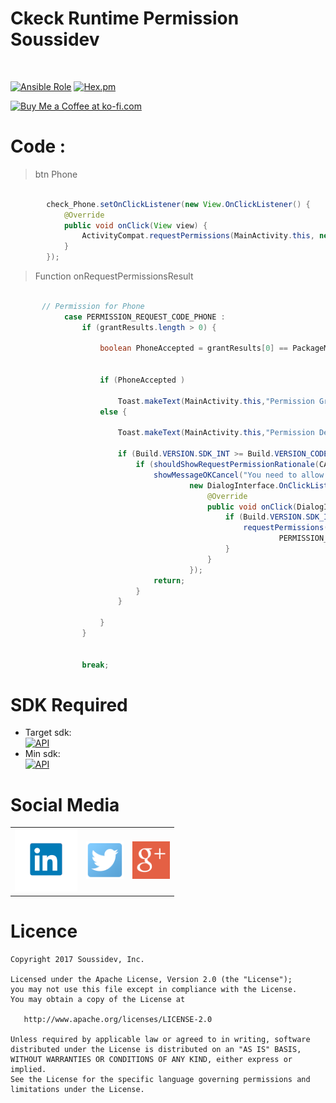 # Ckeck Runtime Permission Soussidev
<br>

[![Ansible Role](https://img.shields.io/badge/Developer-Soussidev-yellow.svg)]()
[![Hex.pm](https://img.shields.io/hexpm/l/plug.svg)]()

<a href='https://ko-fi.com/A243447K' target='_blank'><img height='36' style='border:0px;height:36px;' src='https://az743702.vo.msecnd.net/cdn/kofi4.png?v=0' border='0' alt='Buy Me a Coffee at ko-fi.com' /></a>

# Code :
> btn Phone 
```java

        check_Phone.setOnClickListener(new View.OnClickListener() {
            @Override
            public void onClick(View view) {
                ActivityCompat.requestPermissions(MainActivity.this, new String[]{CALL_PHONE}, PERMISSION_REQUEST_CODE_PHONE);
            }
        });

```

> Function onRequestPermissionsResult
```java

       // Permission for Phone
            case PERMISSION_REQUEST_CODE_PHONE :
                if (grantResults.length > 0) {

                    boolean PhoneAccepted = grantResults[0] == PackageManager.PERMISSION_GRANTED;


                    if (PhoneAccepted )

                        Toast.makeText(MainActivity.this,"Permission Granted for Phone!",Toast.LENGTH_SHORT).show();
                    else {

                        Toast.makeText(MainActivity.this,"Permission Denied for Phone!",Toast.LENGTH_SHORT).show();

                        if (Build.VERSION.SDK_INT >= Build.VERSION_CODES.M) {
                            if (shouldShowRequestPermissionRationale(CALL_PHONE)) {
                                showMessageOKCancel("You need to allow access Now !",
                                        new DialogInterface.OnClickListener() {
                                            @Override
                                            public void onClick(DialogInterface dialog, int which) {
                                                if (Build.VERSION.SDK_INT >= Build.VERSION_CODES.M) {
                                                    requestPermissions(new String[]{CALL_PHONE},
                                                            PERMISSION_REQUEST_CODE_PHONE);
                                                }
                                            }
                                        });
                                return;
                            }
                        }

                    }
                }


                break;

```

# SDK Required
+ Target sdk:<br>
[![API](https://img.shields.io/badge/API-23%2B-brightgreen.svg?style=flat)](https://android-arsenal.com/api?level=23)
+ Min sdk:<br>
[![API](https://img.shields.io/badge/API-19%2B-orange.svg?style=flat)](https://android-arsenal.com/api?level=19)

# Social Media
<table style="border:0px;">
   <tr>
      <td>
<a href="https://www.linkedin.com/in/soussimohamed/">
<img src="picture/linkedin.png" height="100" width="100" alt="Soussi Mohamed">
</a>
      </td>
      <td>
         <a href="https://twitter.com/soussimohamed7/">
<img src="picture/Twitter.png" height="60" width="60" alt="Soussi Mohamed">
</a>
     </td>
           <td>
         <a href="https://plus.google.com/u/0/+SoussiMohamed747">
<img src="picture/googleplus.png" height="60" width="60" alt="Soussi Mohamed">
</a>
     </td>
  </tr> 
</table>  

# Licence
```
Copyright 2017 Soussidev, Inc.

Licensed under the Apache License, Version 2.0 (the "License");
you may not use this file except in compliance with the License.
You may obtain a copy of the License at

   http://www.apache.org/licenses/LICENSE-2.0

Unless required by applicable law or agreed to in writing, software
distributed under the License is distributed on an "AS IS" BASIS,
WITHOUT WARRANTIES OR CONDITIONS OF ANY KIND, either express or implied.
See the License for the specific language governing permissions and
limitations under the License.
```
